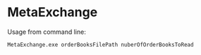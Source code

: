 # MetaExchange

Usage from command line:

    MetaExchange.exe orderBooksFilePath nuberOfOrderBooksToRead